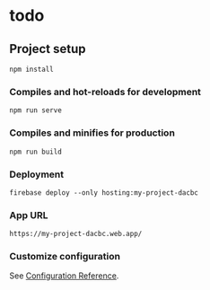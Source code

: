 # todo

## Project setup
```
npm install
```

### Compiles and hot-reloads for development
```
npm run serve
```

### Compiles and minifies for production
```
npm run build
```

### Deployment
```
firebase deploy --only hosting:my-project-dacbc
```

### App URL
```
https://my-project-dacbc.web.app/
```

### Customize configuration
See [Configuration Reference](https://cli.vuejs.org/config/).
